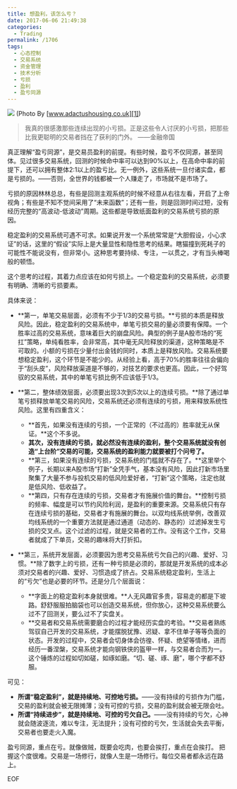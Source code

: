 ```yaml
---
title: 想盈利，该怎么亏？
date: 2017-06-06 21:49:38
categories:
  - Trading
permalink: /1706
tags:
  - 心态控制
  - 交易系统
  - 资金管理
  - 技术分析
  - 亏损
  - 盈利
  - 盈亏同源
---
```

![][image-1]
(Photo By [www.adactushousing.co.uk][1])

> 我真的很感激那些连续出现的小亏损。正是这些令人讨厌的小亏损，把那些比我更聪明的交易者挡在了获利的门外。 ——金融帝国

真正理解“盈亏同源”，是交易员盈利的前提。有些时候，盈亏不仅同源，甚至同体。见过很多交易系统，回测的时候命中率可以达到90%以上，在高命中率的前提下，还可以拥有整体2:1以上的盈亏比。无一例外，这些系统一旦付诸实盘，都是亏损的。——否则，全世界的钱都被一个人赚走了，市场就不是市场了。

亏损的原因林林总总，有些是回测主观系统的时候不经意从右往左看，开启了上帝视角；有些是不知不觉间采用了“未来函数”；还有一些，则是回测时间过短，没有经历完整的“高波动-低波动”周期。这些都是导致纸面盈利的交易系统亏损的原因。

稳定盈利的交易系统可遇不可求。如果说开发一个系统常常是“大胆假设，小心求证”的话，这里的“假设”实际上是大量显性和隐性思考的结果。瞎猫撞到死耗子的可能性不能说没有，但非常小。这种思考要持续、专注，一以贯之，才有当头棒喝般的顿悟。

这个思考的过程，其着力点应该在如何亏损上。一个稳定盈利的交易系统，必须要有明确、清晰的亏损要素。

具体来说：

- **第一，单笔交易层面，必须有不少于1/3的交易亏损。**亏损的本质是释放风险。因此，稳定盈利的交易系统中，单笔亏损交易的量必须要有保障。一个胜率过高的交易系统，意味着巨大的崩盘风险。典型的例子是A股市场的“死扛”策略，单纯看胜率，会非常高，其中毫无风险释放的渠道，这种策略是不可取的。小额的亏损在少量付出金钱的同时，本质上是释放风险。交易系统要想稳定盈利，这个环节是不能少的。从经验上看，高于70%的胜率往往会偏向于“刮头皮”，风险释放渠道是不够的，对技艺的要求也更高。因此，一个好驾驭的交易系统，其中的单笔亏损比例不应该低于1/3。

- **第二，整体绩效层面，必须要出现3次到5次以上的连续亏损。**除了通过单笔亏损释放单笔交易的风险，交易系统还必须有连续的亏损，用来释放系统性风险。这里有四重含义：
	- **首先，如果没有连续的亏损，一个正常的（不过高的）胜率就无从保证。**这个不多说。
	- **其次，没有连续的亏损，就必然没有连续的盈利，整个交易系统就没有创造“上台阶”交易的可能，交易系统的盈利能力就要被打个问号了。**
	- **第三，如果没有连续的亏损，交易系统的门槛就不存在了。**这里举个例子，长期以来A股市场“打新”全凭手气，基本没有风险，因此打新市场里聚集了大量不参与投机交易的低风险爱好者，“打新”这个策略，注定也就是低风险、低收益了。
	- **第四，只有存在连续的亏损，交易者才有施展价值的舞台。**控制亏损的频率、幅度是可以节约风险利润，是盈利的重要来源。交易系统只有存在连续亏损的基础，交易者才有施展的舞台。以双均线系统举例，改善双均线系统的一个重要方法就是通过通道（动态的、静态的）过滤掉发生亏损的交叉点。这个过滤的过程，就是交易者的工作。没有这个工作，交易者就成了下单员，交易的趣味将大打折扣。

- **第三，系统开发层面，必须要因为思考交易系统亏欠自己的兴趣、爱好、习惯。**除了数字上的亏损，还有一种亏损是必须的，那就是开发系统的成本必须对交易者的兴趣、爱好、习惯造成了挤占。交易系统稳定盈利，生活上的“亏欠”也是必要的环节。还是分几个层面说：
	- **字面上的稳定盈利本身就很难。**人无风趣官多贵，容易走的都是下坡路。舒舒服服拍脑袋也可以创造交易系统，但你放心，这种交易系统要么过不了回测关，要么过不了实盘关。
	- **交易者和交易系统需要磨合的过程才能经历实盘的考验。**交易者熟练驾驭自己开发的交易系统，才能摆脱犹豫、迟疑、拿不住单子等等负面的状态。开发的过程中，交易者会切身体会彷徨、怀疑、绝望等情绪，进而经历一番涅槃，交易系统才能向钢铁侠的盔甲一样，与交易者合而为一。这个锤炼的过程如切如磋，如琢如磨。“切、磋、琢、磨”，哪个字都不舒服。

可见：

- **所谓“稳定盈利”，就是持续地、可控地亏损。**——没有持续的亏损作为门槛，交易的盈利就会被无限摊薄；没有可控的亏损，交易的盈利就会被无限会吐。
- **所谓“持续进步”，就是持续地、可控的亏欠自己。**——没有持续的亏欠，心神就会随波逐流，难以专注，无法提升；没有可控的亏欠，生活就会失去平衡，交易者也要走火入魔。

盈亏同源，重点在亏。就像做贼，既要会吃肉，也要会挨打，重点在会挨打。
把握这个度很难。交易是一场修行，就像人生是一场修行。每位交易者都永远在路上。

EOF

[1]:	https://www.adactushousing.co.uk

[image-1]:	http://kangjian.net/images/2017-06-06-tightrope.jpg
